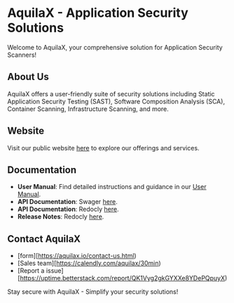 # AquilaX - Application Security Solutions

Welcome to AquilaX, your comprehensive solution for Application Security Scanners! 

## About Us
AquilaX offers a user-friendly suite of security solutions including Static Application Security Testing (SAST), Software Composition Analysis (SCA), Container Scanning, Infrastructure Scanning, and more.

## Website
Visit our public website [here](https://app.aquilax.io/) to explore our offerings and services.

## Documentation
- **User Manual**: Find detailed instructions and guidance in our [User Manual](https://aquilax.io/userManual/index.html).
- **API Documentation**: Swager [here](https://app.aquilax.io/redoc).
- **API Documentation**: Redocly [here](https://app.aquilax.io/redoc).
- **Release Notes**: Redocly [here](https://app.aquilax.io/release-notes).

## Contact AquilaX
- [form][https://aquilax.io/contact-us.html)
- [Sales team][https://calendly.com/aquilax/30min)
- [Report a issue][https://uptime.betterstack.com/report/QK1Vyg2gkGYXXe8YDePQpuyX)

Stay secure with AquilaX - Simplify your security solutions!

